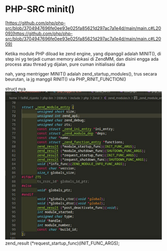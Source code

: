 # PHP-SRC minit()

[https://github.com/php/php-src/blob/3704947696fe0ee93e025fa85621d297ac7a1e4d/main/main.c#L2009](https://github.com/php/php-src/blob/3704947696fe0ee93e025fa85621d297ac7a1e4d/main/main.c#L2009)

Ketika module PHP diload ke zend engine, yang dipanggil adalah MINIT(), di step ini yg terjadi cuman memory alokasi di ZendMM, dan disini engga ada process atau thread yg dijalan, pure cuman initialisasi data

nah, yang mentrigger MINIT() adalah zend_startup_modules(), trus secara beurutan, ia jg manggil RINIT() via PHP_RINIT_FUNCTION()

struct nya
![image](../_images/71ee438d7728f41eb71942cc4e8b9693efcc03aa4ffd227e6c035b6aa383863ef79c48eb122af41f7ef3ec4eb4623a48560272461dc5ba20f83fd296.png) zend_result (*request_startup_func)(INIT_FUNC_ARGS);